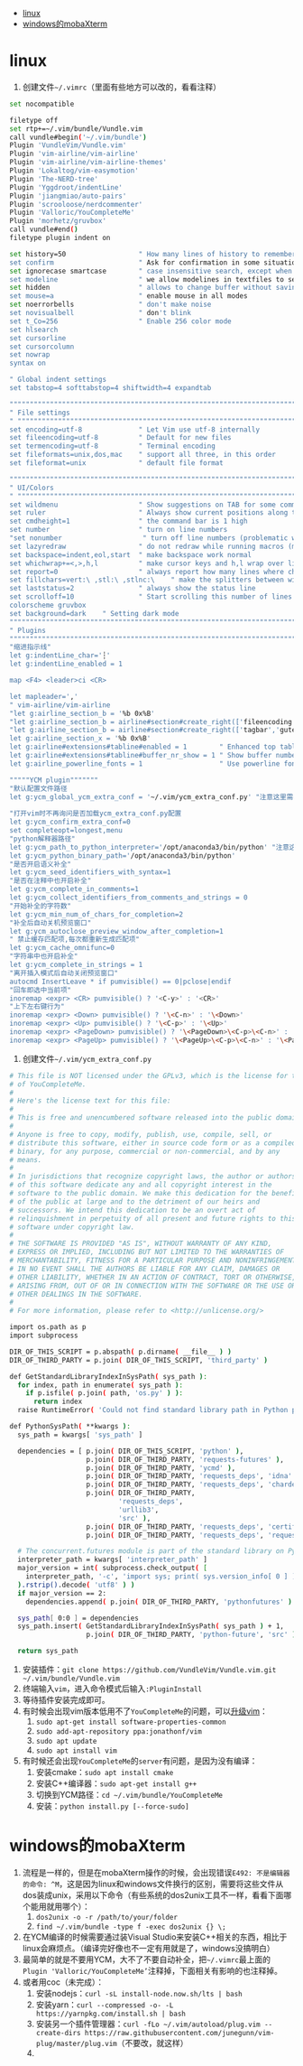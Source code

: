 - [linux](#linux)
- [windows的mobaXterm](#windows的mobaxterm)


# linux

1. 创建文件`~/.vimrc`（里面有些地方可以改的，看看注释）

```bash
set nocompatible

filetype off
set rtp+=~/.vim/bundle/Vundle.vim
call vundle#begin('~/.vim/bundle')
Plugin 'VundleVim/Vundle.vim'
Plugin 'vim-airline/vim-airline'
Plugin 'vim-airline/vim-airline-themes'
Plugin 'Lokaltog/vim-easymotion'
Plugin 'The-NERD-tree'
Plugin 'Yggdroot/indentLine'
Plugin 'jiangmiao/auto-pairs'
Plugin 'scrooloose/nerdcommenter'
Plugin 'Valloric/YouCompleteMe'
Plugin 'morhetz/gruvbox'
call vundle#end()
filetype plugin indent on

set history=50                  " How many lines of history to remember
set confirm                     " Ask for confirmation in some situations (:q)
set ignorecase smartcase        " case insensitive search, except when mixing cases
set modeline                    " we allow modelines in textfiles to set vim settings
set hidden                      " allows to change buffer without saving
set mouse=a                     " enable mouse in all modes
set noerrorbells                " don't make noise
set novisualbell                " don't blink
set t_Co=256                    " Enable 256 color mode
set hlsearch
set cursorline
set cursorcolumn
set nowrap
syntax on

" Global indent settings
set tabstop=4 softtabstop=4 shiftwidth=4 expandtab

""""""""""""""""""""""""""""""""""""""""""""""""""""""""""""""""""""""""""""""""""""""""""
" File settings
" """"""""""""""""""""""""""""""""""""""""""""""""""""""""""""""""""""""""""""""""""""""""""
set encoding=utf-8              " Let Vim use utf-8 internally
set fileencoding=utf-8          " Default for new files
set termencoding=utf-8          " Terminal encoding
set fileformats=unix,dos,mac    " support all three, in this order
set fileformat=unix             " default file format

""""""""""""""""""""""""""""""""""""""""""""""""""""""""""""""""""""""""""""""""""""""""""
" UI/Colors
" """"""""""""""""""""""""""""""""""""""""""""""""""""""""""""""""""""""""""""""""""""""""""
set wildmenu                    " Show suggestions on TAB for some commands
set ruler                       " Always show current positions along the
set cmdheight=1                 " the command bar is 1 high
set number                      " turn on line numbers
"set nonumber                    " turn off line numbers (problematic with
set lazyredraw                  " do not redraw while running macros (much
set backspace=indent,eol,start  " make backspace work normal
set whichwrap+=<,>,h,l          " make cursor keys and h,l wrap over line
set report=0                    " always report how many lines where changed
set fillchars=vert:\ ,stl:\ ,stlnc:\    " make the splitters between windows
set laststatus=2                " always show the status line
set scrolloff=10                " Start scrolling this number of lines from
colorscheme gruvbox
set background=dark    " Setting dark mode
""""""""""""""""""""""""""""""""""""""""""""""""""""""""""""""""""""""""""""""""""""""""""
" Plugins
""""""""""""""""""""""""""""""""""""""""""""""""""""""""""""""""""""""""""""""""""""""""
"缩进指示线"
let g:indentLine_char='┆'
let g:indentLine_enabled = 1

map <F4> <leader>ci <CR>

let mapleader=','
" vim-airline/vim-airline
"let g:airline_section_b = '%b 0x%B'
"let g:airline_section_b = airline#section#create_right(['fileencoding','fileformat'])
"let g:airline_section_b = airline#section#create_right(['tagbar','gutentags', 'grepper', 'filetype'])
let g:airline_section_x = '%b 0x%B'
let g:airline#extensions#tabline#enabled = 1        " Enhanced top tabline
let g:airline#extensions#tabline#buffer_nr_show = 1 " Show buffer number intabline
let g:airline_powerline_fonts = 1                   " Use powerline fonts(requires local font)

"""""YCM plugin"""""""
"默认配置文件路径
let g:ycm_global_ycm_extra_conf = '~/.vim/ycm_extra_conf.py' "注意这里需要自己配置.ycm_extra_conf.py文件路径，文件见附件
 
"打开vim时不再询问是否加载ycm_extra_conf.py配置
let g:ycm_confirm_extra_conf=0
set completeopt=longest,menu
"python解释器路径"
let g:ycm_path_to_python_interpreter='/opt/anaconda3/bin/python' "注意这里需要配置自己常用的python路径，这样ycm可以查找到你是用的Python包，方便coding的时候自动补全
let g:ycm_python_binary_path='/opt/anaconda3/bin/python'
"是否开启语义补全"
let g:ycm_seed_identifiers_with_syntax=1
"是否在注释中也开启补全"
let g:ycm_complete_in_comments=1
let g:ycm_collect_identifiers_from_comments_and_strings = 0
"开始补全的字符数"
let g:ycm_min_num_of_chars_for_completion=2
"补全后自动关机预览窗口"
let g:ycm_autoclose_preview_window_after_completion=1
" 禁止缓存匹配项,每次都重新生成匹配项"
let g:ycm_cache_omnifunc=0
"字符串中也开启补全"
let g:ycm_complete_in_strings = 1
"离开插入模式后自动关闭预览窗口"
autocmd InsertLeave * if pumvisible() == 0|pclose|endif
"回车即选中当前项"
inoremap <expr> <CR> pumvisible() ? '<C-y>' : '<CR>'
"上下左右键行为"
inoremap <expr> <Down> pumvisible() ? '\<C-n>' : '\<Down>'
inoremap <expr> <Up> pumvisible() ? '\<C-p>' : '\<Up>'
inoremap <expr> <PageDown> pumvisible() ? '\<PageDown>\<C-p>\<C-n>' : '\<PageDown>'
inoremap <expr> <PageUp> pumvisible() ? '\<PageUp>\<C-p>\<C-n>' : '\<PageUp>'

```

1. 创建文件`~/.vim/ycm_extra_conf.py`

```bash
# This file is NOT licensed under the GPLv3, which is the license for the rest
# of YouCompleteMe.
#
# Here's the license text for this file:
#
# This is free and unencumbered software released into the public domain.
#
# Anyone is free to copy, modify, publish, use, compile, sell, or
# distribute this software, either in source code form or as a compiled
# binary, for any purpose, commercial or non-commercial, and by any
# means.
#
# In jurisdictions that recognize copyright laws, the author or authors
# of this software dedicate any and all copyright interest in the
# software to the public domain. We make this dedication for the benefit
# of the public at large and to the detriment of our heirs and
# successors. We intend this dedication to be an overt act of
# relinquishment in perpetuity of all present and future rights to this
# software under copyright law.
#
# THE SOFTWARE IS PROVIDED "AS IS", WITHOUT WARRANTY OF ANY KIND,
# EXPRESS OR IMPLIED, INCLUDING BUT NOT LIMITED TO THE WARRANTIES OF
# MERCHANTABILITY, FITNESS FOR A PARTICULAR PURPOSE AND NONINFRINGEMENT.
# IN NO EVENT SHALL THE AUTHORS BE LIABLE FOR ANY CLAIM, DAMAGES OR
# OTHER LIABILITY, WHETHER IN AN ACTION OF CONTRACT, TORT OR OTHERWISE,
# ARISING FROM, OUT OF OR IN CONNECTION WITH THE SOFTWARE OR THE USE OR
# OTHER DEALINGS IN THE SOFTWARE.
#
# For more information, please refer to <http://unlicense.org/>

import os.path as p
import subprocess

DIR_OF_THIS_SCRIPT = p.abspath( p.dirname( __file__ ) )
DIR_OF_THIRD_PARTY = p.join( DIR_OF_THIS_SCRIPT, 'third_party' )

def GetStandardLibraryIndexInSysPath( sys_path ):
  for index, path in enumerate( sys_path ):
    if p.isfile( p.join( path, 'os.py' ) ):
      return index
  raise RuntimeError( 'Could not find standard library path in Python path.' )

def PythonSysPath( **kwargs ):
  sys_path = kwargs[ 'sys_path' ]

  dependencies = [ p.join( DIR_OF_THIS_SCRIPT, 'python' ),
                   p.join( DIR_OF_THIRD_PARTY, 'requests-futures' ),
                   p.join( DIR_OF_THIRD_PARTY, 'ycmd' ),
                   p.join( DIR_OF_THIRD_PARTY, 'requests_deps', 'idna' ),
                   p.join( DIR_OF_THIRD_PARTY, 'requests_deps', 'chardet' ),
                   p.join( DIR_OF_THIRD_PARTY,
                           'requests_deps',
                           'urllib3',
                           'src' ),
                   p.join( DIR_OF_THIRD_PARTY, 'requests_deps', 'certifi' ),
                   p.join( DIR_OF_THIRD_PARTY, 'requests_deps', 'requests' ) ]

  # The concurrent.futures module is part of the standard library on Python 3.
  interpreter_path = kwargs[ 'interpreter_path' ]
  major_version = int( subprocess.check_output( [
    interpreter_path, '-c', 'import sys; print( sys.version_info[ 0 ] )' ]
  ).rstrip().decode( 'utf8' ) )
  if major_version == 2:
    dependencies.append( p.join( DIR_OF_THIRD_PARTY, 'pythonfutures' ) )

  sys_path[ 0:0 ] = dependencies
  sys_path.insert( GetStandardLibraryIndexInSysPath( sys_path ) + 1,
                   p.join( DIR_OF_THIRD_PARTY, 'python-future', 'src' ) )

  return sys_path
```

1. 安装插件：`git clone https://github.com/VundleVim/Vundle.vim.git ~/.vim/bundle/Vundle.vim`
2. 终端输入`vim`，进入命令模式后输入`:PluginInstall`
3. 等待插件安装完成即可。
4. 有时候会出现vim版本低用不了`YouCompleteMe`的问题，可以[升级vim](https://zhuanlan.zhihu.com/p/550341865)：
   1. `sudo apt-get install software-properties-common`
   2. `sudo add-apt-repository ppa:jonathonf/vim`
   3. `sudo apt update`
   4. `sudo apt install vim`
5. 有时候还会出现`YouCompleteMe`的`server`有问题，是因为没有编译：
   1. 安装cmake：`sudo apt install cmake`
   2. 安装C++编译器：`sudo apt-get install g++`
   3. 切换到YCM路径：`cd ~/.vim/bundle/YouCompleteMe`
   4. 安装：`python install.py [--force-sudo]`

# windows的mobaXterm

1. 流程是一样的，但是在mobaXterm操作的时候，会出现错误`E492: 不是编辑器的命令: ^M`，这是因为linux和windows文件换行的区别，需要将这些文件从dos装成unix，采用以下命令（有些系统的dos2unix工具不一样，看看下面哪个能用就用哪个）：
   1. `dos2unix -o -r /path/to/your/folder`
   2. `find ~/.vim/bundle -type f -exec dos2unix {} \;`
2. 在YCM编译的时候需要通过装Visual Studio来安装C++相关的东西，相比于linux会麻烦点。（编译完好像也不一定有用就是了，windows没搞明白）
3. 最简单的就是不要用YCM，大不了不要自动补全，把`~/.vimrc`最上面的`Plugin 'Valloric/YouCompleteMe’`注释掉，下面相关有影响的也注释掉。
4. 或者用coc（未完成）：
   1. 安装nodejs：`curl -sL install-node.now.sh/lts | bash`
   2. 安装yarn：`curl --compressed -o- -L https://yarnpkg.com/install.sh | bash`
   3. 安装另一个插件管理器：`curl -fLo ~/.vim/autoload/plug.vim --create-dirs https://raw.githubusercontent.com/junegunn/vim-plug/master/plug.vim`（不要改，就这样）
   4. 